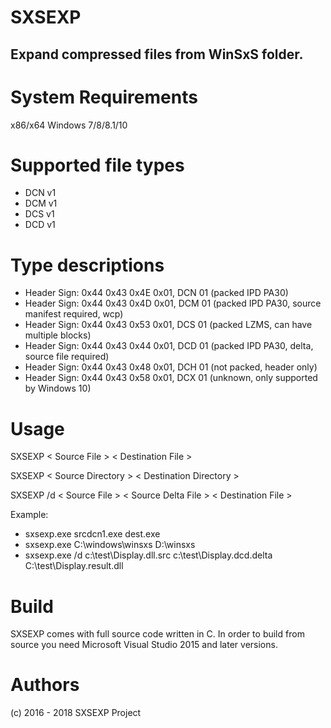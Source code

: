 
# SXSEXP
## Expand compressed files from WinSxS folder.

# System Requirements

x86/x64 Windows 7/8/8.1/10

# Supported file types
* DCN v1
* DCM v1
* DCS v1
* DCD v1

# Type descriptions
* Header Sign: 0x44 0x43 0x4E 0x01, DCN 01 (packed IPD PA30)
* Header Sign: 0x44 0x43 0x4D 0x01, DCM 01 (packed IPD PA30, source manifest required, wcp)
* Header Sign: 0x44 0x43 0x53 0x01, DCS 01 (packed LZMS, can have multiple blocks)
* Header Sign: 0x44 0x43 0x44 0x01, DCD 01 (packed IPD PA30, delta, source file required)
* Header Sign: 0x44 0x43 0x48 0x01, DCH 01 (not packed, header only)
* Header Sign: 0x44 0x43 0x58 0x01, DCX 01 (unknown, only supported by Windows 10)

# Usage
SXSEXP < Source File > < Destination File >

SXSEXP < Source Directory > < Destination Directory >

SXSEXP /d < Source File > < Source Delta File > < Destination File >

Example: 
* sxsexp.exe srcdcn1.exe dest.exe 
* sxsexp.exe C:\windows\winsxs D:\winsxs
* sxsexp.exe /d c:\test\Display.dll.src c:\test\Display.dcd.delta C:\test\Display.result.dll

# Build

SXSEXP comes with full source code written in C.
In order to build from source you need Microsoft Visual Studio 2015 and later versions.

# Authors

(c) 2016 - 2018 SXSEXP Project
